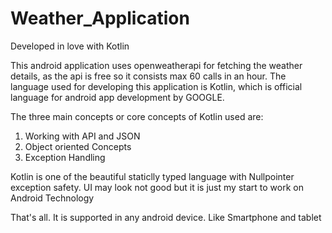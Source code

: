 # Weather_Application
Developed in love with Kotlin

This android application uses openweatherapi for fetching the weather details, as the api is free so it consists max 60 calls
in an hour.
The language used for developing this application is Kotlin, which is official language for android app development by GOOGLE.


The three main concepts or core concepts of Kotlin used are:
1. Working with API and JSON
2. Object oriented Concepts
3. Exception Handling

Kotlin is one of the beautiful staticlly typed language with Nullpointer exception safety.
UI may look not good but it is just my start to work on Android Technology



That's all. It is supported in any android device.
Like Smartphone and tablet


